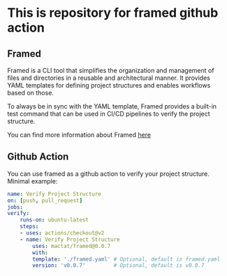 # This is repository for framed github action

## Framed

Framed is a CLI tool that simplifies the organization and management of files and directories in a reusable and architectural manner. It provides YAML templates for defining project structures and enables workflows based on those.

To always be in sync with the YAML template, Framed provides a built-in test command that can be used in CI/CD pipelines to verify the project structure.

You can find more information about Framed [here](https://github.com/mactat/framed)

## Github Action

You can use framed as a github action to verify your project structure. Minimal example:

```yaml
name: Verify Project Structure
on: [push, pull_request]
jobs:
verify:
    runs-on: ubuntu-latest
    steps:
    - uses: actions/checkout@v2
    - name: Verify Project Structure
        uses: mactat/framed@0.0.7
        with:
        template: './framed.yaml' # Optional, default is framed.yaml
        version: 'v0.0.7'         # Optional, default is v0.0.7
```
